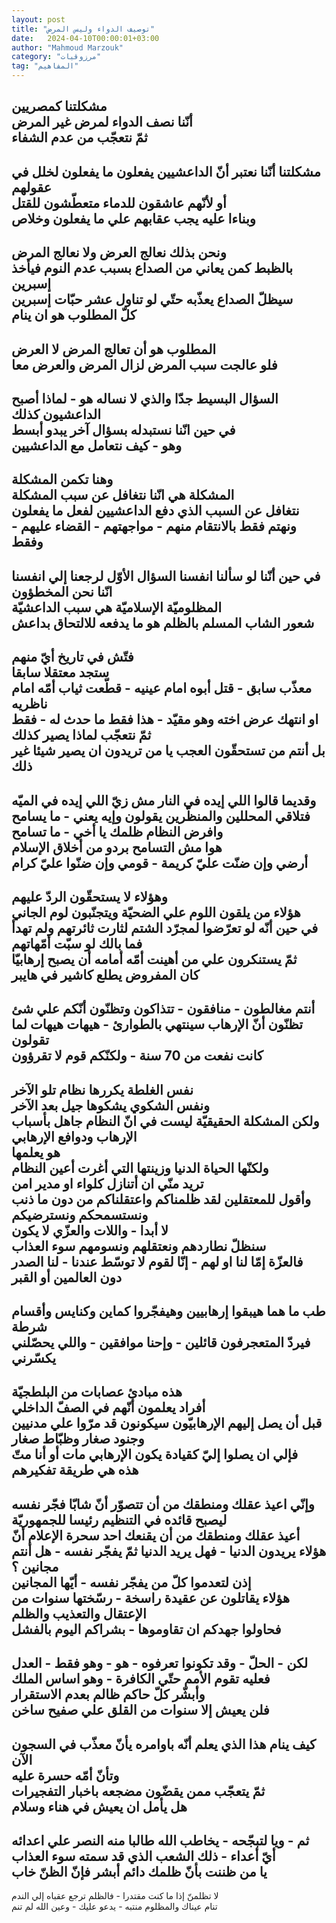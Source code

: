 ```yaml
---
layout: post
title: "توصيف الدواء وليس المرض"
date:   2024-04-10T00:00:01+03:00
author: "Mahmoud Marzouk"
category: "مرزوقيات"
tag: "المفاهيم"
---
```



مشكلتنا كمصريين  
أنّنا نصف الدواء لمرض غير المرض  
ثمّ نتعجّب من عدم الشفاء  
-  
مشكلتنا أنّنا نعتبر أنّ الداعشيين يفعلون ما يفعلون لخلل في
عقولهم  
أو لأنّهم عاشقون للدماء متعطّشون للقتل  
وبناءا عليه يجب عقابهم علي ما يفعلون وخلاص  
-  
ونحن بذلك نعالج العرض ولا نعالج المرض  
بالظبط كمن يعاني من الصداع بسبب عدم النوم فيأخذ
إسبرين  
سيظلّ الصداع يعذّبه حتّي لو تناول عشر حبّات إسبرين  
كلّ المطلوب هو ان ينام  
-  
المطلوب هو أن تعالج المرض لا العرض  
فلو عالجت سبب المرض لزال المرض والعرض معا  
-  
السؤال البسيط جدّا والذي لا نساله هو - لماذا أصبح
الداعشيون كذلك  
في حين انّنا نستبدله بسؤال آخر يبدو أبسط  
وهو - كيف نتعامل مع الداعشيين  
-  
وهنا تكمن المشكلة  
المشكلة هي انّنا نتغافل عن سبب المشكلة  
نتغافل عن السبب الذي دفع الداعشيين لفعل ما
يفعلون  
ونهتم فقط بالانتقام منهم - مواجهتهم - القضاء عليهم -
وفقط  
-  
في حين أنّنا لو سألنا انفسنا السؤال الأوّل لرجعنا إلي
انفسنا انّنا نحن المخطؤون  
المظلوميّة الإسلاميّة هي سبب الداعشيّة  
شعور الشاب المسلم بالظلم هو ما يدفعه للالتحاق
بداعش  
-  
فتّش في تاريخ أيّ منهم  
ستجد معتقلا سابقا  
معذّب سابق - قتل أبوه امام عينيه - قطّعت ثياب أمّه امام
ناظريه  
او انتهك عرض اخته وهو مقيّد - هذا فقط ما حدث له -
فقط  
ثمّ نتعجّب لماذا يصير كذلك  
بل أنتم من تستحقّون العجب يا من تريدون ان يصير شيئا غير
ذلك  
-  
وقديما قالوا اللي إيده في النار مش زيّ اللي إيده في
الميّه  
فتلاقي المحللين والمنظّرين يقولون وإيه يعني - ما
يسامح  
وافرض النظام ظلمك يا أخي - ما تسامح  
هوا مش التسامح بردو من أخلاق الإسلام  
أرضي وإن ضنّت عليّ كريمة - قومي وإن ضنّوا عليّ كرام  
-  
وهؤلاء لا يستحقّون الردّ عليهم  
هؤلاء من يلقون اللوم علي الضحيّة ويتجنّبون لوم
الجاني  
في حين أنّه لو تعرّضوا لمجرّد الشتم لثارت ثائرتهم ولم
تهدأ  
فما بالك لو سبّت أمّهاتهم  
ثمّ يستنكرون علي من أهينت أمّه أمامه أن يصبح
إرهابيّا  
كان المفروض يطلع كاشير في هايبر  
-  
أنتم مغالطون - منافقون - تتذاكون وتظنّون أنّكم علي
شئ  
تظنّون أنّ الإرهاب سينتهي بالطوارئ - هيهات هيهات لما
تقولون  
كانت نفعت من 70 سنة - ولكنّكم قوم لا تقرؤون  
-  
نفس الغلطة يكررها نظام تلو الآخر  
ونفس الشكوي يشكوها جيل بعد الآخر  
ولكن المشكلة الحقيقيّة ليست في انّ النظام جاهل بأسباب
الإرهاب ودوافع الإرهابي  
هو يعلمها  
ولكنّها الحياة الدنيا وزينتها التي أغرت أعين
النظام  
تريد منّي ان أتنازل كلواء او مدير امن  
وأقول للمعتقلين لقد ظلمناكم واعتقلناكم من دون ما ذنب
ونستسمحكم ونسترضيكم  
لا أبدا - واللات والعزّي لا يكون  
سنظلّ نطاردهم ونعتقلهم ونسومهم سوء العذاب  
فالعزّة إمّا لنا او لهم - إنّا لقوم لا توسّط عندنا - لنا
الصدر دون العالمين أو القبر  
-  
طب ما هما هيبقوا إرهابيين وهيفجّروا كماين وكنايس وأقسام
شرطة  
فيردّ المتعجرفون قائلين - وإحنا موافقين - واللي يحصّلني
يكسّرني  
-  
هذه مبادئ عصابات من البلطجيّة  
أفراد يعلمون أنّهم في الصفّ الداخلي  
قبل أن يصل إليهم الإرهابيّون سيكونون قد مرّوا علي مدنيين
وجنود صغار وظبّاط صغار  
فإلي ان يصلوا إليّ كقيادة يكون الإرهابي مات أو أنا
متّ  
هذه هي طريقة تفكيرهم  
-  
وإنّي اعيذ عقلك ومنطقك من أن تتصوّر أنّ شابّا فجّر نفسه ليصبح
قائده في التنظيم رئيسا للجمهوريّة  
أعيذ عقلك ومنطقك من أن يقنعك احد سحرة الإعلام أنّ هؤلاء
يريدون الدنيا - فهل يريد الدنيا ثمّ يفجّر نفسه - هل أنتم مجانين ؟  
إذن لتعدموا كلّ من يفجّر نفسه - أيّها المجانين  
هؤلاء يقاتلون عن عقيدة راسخة - رسّختها سنوات من الإعتقال
والتعذيب والظلم  
فحاولوا جهدكم ان تقاوموها - بشراكم اليوم بالفشل  
-  
لكن - الحلّ - وقد تكونوا تعرفوه - هو - وهو فقط -
العدل  
فعليه تقوم الأمم حتّي الكافرة - وهو اساس الملك  
وأبشّر كلّ حاكم ظالم بعدم الاستقرار  
فلن يعيش إلا سنوات من القلق علي صفيح ساخن  
-  
كيف ينام هذا الذي يعلم أنّه باوامره يأنّ معذّب في السجون
الآن  
وتأنّ أمّه حسرة عليه  
ثمّ يتعجّب ممن يقضّون مضجعه باخبار التفجيرات  
هل يأمل ان يعيش في هناء وسلام  
-  
ثم - ويا لتبجّحه - يخاطب الله طالبا منه النصر علي
اعدائه  
أيّ أعداء - ذلك الشعب الذي قد سمته سوء العذاب  
يا من ظننت بأنّ ظلمك دائم أبشر فإنّ الظنّ خاب  
-  
لا تظلمنّ إذا ما كنت مقتدرا - فالظلم ترجع عقباه إلي
الندم  
تنام عيناك والمظلوم منتبه - يدعو عليك - وعين الله لم
تنم
